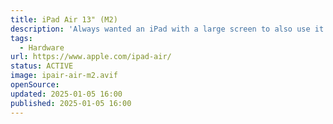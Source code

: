 ```yaml
---
title: iPad Air 13" (M2)
description: 'Always wanted an iPad with a large screen to also use it as a second screen when needed. And as I got to love the Apple silicons I also wanted at least a M1.'
tags:
  - Hardware
url: https://www.apple.com/ipad-air/
status: ACTIVE
image: ipair-air-m2.avif
openSource:
updated: 2025-01-05 16:00
published: 2025-01-05 16:00
---
```

